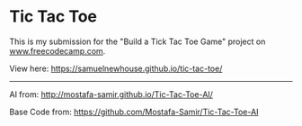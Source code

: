 # Tic Tac Toe
This is my submission for the "Build a Tick Tac Toe Game" project on www.freecodecamp.com.

View here: https://samuelnewhouse.github.io/tic-tac-toe/

---

AI from: http://mostafa-samir.github.io/Tic-Tac-Toe-AI/

Base Code from: https://github.com/Mostafa-Samir/Tic-Tac-Toe-AI
